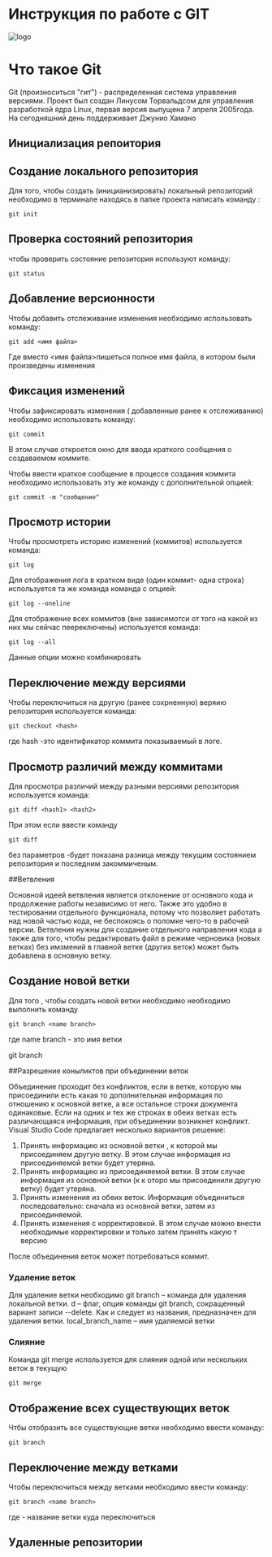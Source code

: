 # **Инструкция по работе с GIT**

![logo](git.jpeg)

# Что такое Git
Git (произноситься "гит") - распределенная система управления версиями. Проект был создан Линусом Торвальдсом для управления разработкой ядра Linux, первая версия выпущена 7 апреля 2005года. На сегодняшний день поддерживает Джунио Хамано

## Инициализация репоитория 

## Создание локального репозитория 

Для того, чтобы создать (иницианизировать) локальный репозиторий необходимо в терминале находясь в папке проекта написать команду :

    git init

  ## Проверка состояний репозитория

  чтобы проверить состояние репозитория используют команду:

    git status

## Добавление версионности 

Чтобы добавить отслеживание изменения необходимо использовать команду:

    git add <имя файла>

Где вместо <имя файла>пишеться полное имя файла, в котором были произведены изменения

## Фиксация изменений 

Чтобы зафиксировать изменения ( добавленные ранее к отслеживанию) необходимо использовать команду: 

    git commit

В этом случае откроется окно для ввода краткого сообщения о создаваемом коммите.

Чтобы ввести краткое сообщение в процессе создания коммита необходимо использовать эту же команду с дополнительной опцией:

    git commit -m "сообщение"

## Просмотр истории 

Чтобы просмотреть историю изменений (коммитов) используется команда:

    git log

Для отображения лога в кратком виде (один коммит- одна строка) используется та же команда команда с опцией:

    git log --onеline

Для отображение всех коммитов (вне зависимотси от того на какой из них мы сейчас пеереключены) используется команда: 

    git log --all

Данные опции можно комбинировать

## Переключение между версиями 

Чтобы переключиться на другую (ранее сохрненную) веряию репозитория используется команда:

    git checkout <hash>

где hash -это идентификатор коммита показываемый в логе.

## Просмотр различий между коммитами 

Для просмотра различий между разными версиями репозитория используется команда: 

    git diff <hash1> <hash2>

При этом если ввести команду 

    git diff


без параметров -будет показана разница между текущим состоянием репозитория и последним закоммиченым.


##Ветвления

Основной идеей ветвления является отклонение от основного кода и продолжение работы независимо от него. Также это удобно в тестировании отдельного функционала, потому что позволяет работать над новой частью кода, не беспокоясь о поломке чего-то в рабочей версии.
Ветвления нужны для создание отдельного направления кода а также для того, чтобы редактировать файл в режиме черновика (новых ветках) без имзмений в главной ветке (других веток) может быть добавлена в основную ветку.
   
## Создание новой ветки

Для того , чтобы создать новой ветки необходимо необходимо выполнить команду 

    git branch <name branch>

где name branch - это имя ветки 

   git branch<branch name>

##Разрешение коныликтов при объединении веток 

Объединение проходит без конфликтов, если в ветке, которую мы присоединили есть какая то дополнительная информация по отношению к основной ветке, а все остальное строки документа одинаковые.
Если на одних и тех же строках в обеих ветках есть различающаяся информация, при объединении возникнет конфликт. Visual Studio Code предлагает несколько вариантов решение:

1. Принять информацию из основной ветки , к которой мы присоединяем другую ветку. В этом случае информация из присоединяемой ветки будет утеряна.
2. Принять информацию из присоединяемой ветки. В этом случае информация из основной ветки (к к оторо мы присоединили другую ветку)
будет утеряна.
3. Принять изменения из обеих веток. Информация объединиться последовательно: сначала из основной ветки, затем из присоединяемой.
4. Принять изменения с корректировкой. В этом случае можно внести необходимые корректировки и только затем принять какую т версию 

После объединения веток может потребоваться коммит. 

### Удаление веток 

Для удаление ветки необходимо 
git branch – команда для удаления локальной ветки.
d – флаг, опция команды git branch, сокращенный вариант записи --delete. Как и следует из названия, предназначен для удаления ветки.
local_branch_name – имя удаляемой ветки

### Слияние 

Команда git merge используется для слияния одной или нескольких веток в текущую

    git merge

## Отображение всех существующих веток 
 Чтбы отобразить все существующие ветки необходимо ввести команду:

    git branch

## Переключение между ветками

Чтобы переключиться между ветками необходимо ввести команду:

    git branch <name branch>

где <name branch> - название ветки куда переключиться

## Удаленные репозитории